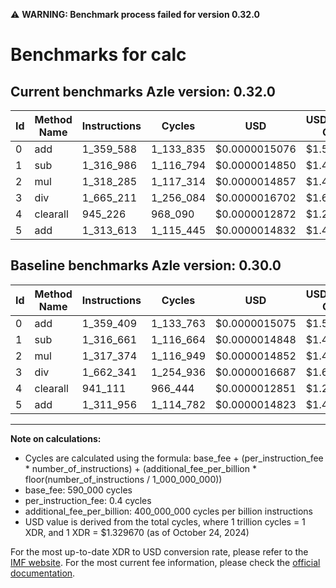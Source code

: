 ⚠️ **WARNING: Benchmark process failed for version 0.32.0**

# Benchmarks for calc

## Current benchmarks Azle version: 0.32.0

| Id  | Method Name | Instructions | Cycles    | USD           | USD/Million Calls | Change                          |
| --- | ----------- | ------------ | --------- | ------------- | ----------------- | ------------------------------- |
| 0   | add         | 1_359_588    | 1_133_835 | $0.0000015076 | $1.50             | <font color="red">+179</font>   |
| 1   | sub         | 1_316_986    | 1_116_794 | $0.0000014850 | $1.48             | <font color="red">+325</font>   |
| 2   | mul         | 1_318_285    | 1_117_314 | $0.0000014857 | $1.48             | <font color="red">+911</font>   |
| 3   | div         | 1_665_211    | 1_256_084 | $0.0000016702 | $1.67             | <font color="red">+2_870</font> |
| 4   | clearall    | 945_226      | 968_090   | $0.0000012872 | $1.28             | <font color="red">+4_115</font> |
| 5   | add         | 1_313_613    | 1_115_445 | $0.0000014832 | $1.48             | <font color="red">+1_657</font> |

## Baseline benchmarks Azle version: 0.30.0

| Id  | Method Name | Instructions | Cycles    | USD           | USD/Million Calls |
| --- | ----------- | ------------ | --------- | ------------- | ----------------- |
| 0   | add         | 1_359_409    | 1_133_763 | $0.0000015075 | $1.50             |
| 1   | sub         | 1_316_661    | 1_116_664 | $0.0000014848 | $1.48             |
| 2   | mul         | 1_317_374    | 1_116_949 | $0.0000014852 | $1.48             |
| 3   | div         | 1_662_341    | 1_254_936 | $0.0000016687 | $1.66             |
| 4   | clearall    | 941_111      | 966_444   | $0.0000012851 | $1.28             |
| 5   | add         | 1_311_956    | 1_114_782 | $0.0000014823 | $1.48             |

---

**Note on calculations:**

- Cycles are calculated using the formula: base_fee + (per_instruction_fee \* number_of_instructions) + (additional_fee_per_billion \* floor(number_of_instructions / 1_000_000_000))
- base_fee: 590_000 cycles
- per_instruction_fee: 0.4 cycles
- additional_fee_per_billion: 400_000_000 cycles per billion instructions
- USD value is derived from the total cycles, where 1 trillion cycles = 1 XDR, and 1 XDR = $1.329670 (as of October 24, 2024)

For the most up-to-date XDR to USD conversion rate, please refer to the [IMF website](https://www.imf.org/external/np/fin/data/rms_sdrv.aspx).
For the most current fee information, please check the [official documentation](https://internetcomputer.org/docs/current/developer-docs/gas-cost#execution).
